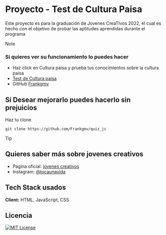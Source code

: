 # Proyecto - Test de Cultura Paisa

Este proyecto es para la graduación de Jovenes CreaTIvos 2022, el cual es hecho con el objetivo de probar las aptitudes aprendidas durante el programa

> [!Note]
> ### Si quieres ver su funcionamiento lo puedes hacer
> - Haz click en Cultura paisa y prueba tus conocimientos sobre la cultura paisa
> - [Test de Cultura paisa](https://frankgmv.github.io/quiz_jc/)
> - GitHub [Frankgmv](https://github.com/Frankgmv/)

## **Si Desear mejorarlo puedes hacerlo sin prejuicios**

Haz tu clone
```ssh
git clone https://github.com/Frankgmv/quiz_jc
```


> [!Tip]
> ## Quieres saber más sobre jovenes creativos
> - Pagina oficial: [jovenes creativos](https://jovenes.tocaunavida.org/)
> - Instagram: [@tocaunavida](https://www.instagram.com/tocaunavida/)


## Tech Stack usados

**Client:** HTML, JavaScript, CSS

## Licencia
[![MIT License](https://img.shields.io/badge/License-MIT-green.svg)](https://choosealicense.com/licenses/mit/)

